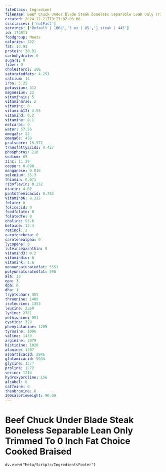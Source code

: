 ```yaml
---
fileClass: Ingredient
filename: Beef Chuck Under Blade Steak Boneless Separable Lean Only Trimmed To 0 Inch Fat Choice Cooked Braised
created: 2024-12-21T19:27:02-06:00
cssclasses: ['nutFact']
servings: ['Default | 100g','3 oz | 85','1 steak | 445']
id: 170811
foodgroup: Meats
calories: 222
fat: 10.91
protein: 30.91
carbohydrate: 0
sugars: 0
fiber: 0
cholesterol: 106
saturatedfats: 4.253
calcium: 14
iron: 3.25
potassium: 312
magnesium: 22
vitaminaiu: 5
vitaminarae: 2
vitaminc: 0
vitaminb12: 3.55
vitamind: 0.2
vitamine: 0.1
netcarbs: 0
water: 57.56
omega3s: 22
omega6s: 458
pralscore: 15.572
transfattyacids: 0.427
phosphorus: 210
sodium: 65
zinc: 11.39
copper: 0.098
manganese: 0.016
selenium: 35.3
thiamin: 0.071
riboflavin: 0.252
niacin: 4.02
pantothenicacid: 0.782
vitaminb6: 0.325
folate: 8
folicacid: 0
foodfolate: 8
folatedfe: 8
choline: 95.6
betaine: 12.4
retinol: 2
carotenebeta: 0
carotenealpha: 0
lycopene: 0
luteinzeaxanthin: 0
vitamind3: 0.2
vitamindiu: 6
vitamink: 1.6
monounsaturatedfat: 5551
polyunsaturatedfat: 508
ala: 18
epa: 3
dpa: 0
dha: 1
tryptophan: 355
threonine: 1400
isoleucine: 1353
leucine: 2559
lysine: 2781
methionine: 901
cystine: 329
phenylalanine: 1205
tyrosine: 1096
valine: 1430
arginine: 2079
histidine: 1020
alanine: 1787
asparticacid: 2846
glutamicacid: 5034
glycine: 1377
proline: 1272
serine: 1214
hydroxyproline: 156
alcohol: 0
caffeine: 0
theobromine: 0
200calorieweight: 90.09
---
```


# Beef Chuck Under Blade Steak Boneless Separable Lean Only Trimmed To 0 Inch Fat Choice Cooked Braised

```dataviewjs
dv.view("Meta/Scripts/IngredientsFooter")
```
